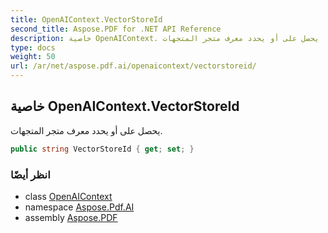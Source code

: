 ```yaml
---
title: OpenAIContext.VectorStoreId
second_title: Aspose.PDF for .NET API Reference
description: خاصية OpenAIContext. يحصل على أو يحدد معرف متجر المتجهات
type: docs
weight: 50
url: /ar/net/aspose.pdf.ai/openaicontext/vectorstoreid/
---
```

## خاصية OpenAIContext.VectorStoreId

يحصل على أو يحدد معرف متجر المتجهات.

```csharp
public string VectorStoreId { get; set; }
```

### انظر أيضًا

* class [OpenAIContext](../)
* namespace [Aspose.Pdf.AI](../../../aspose.pdf.ai/)
* assembly [Aspose.PDF](../../../)